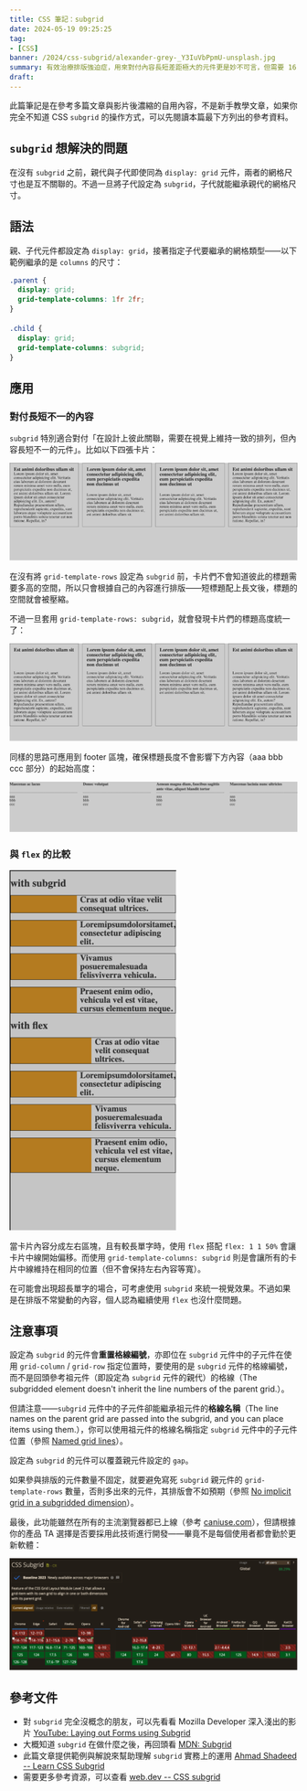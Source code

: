 ```yaml
---
title: CSS 筆記：subgrid
date: 2024-05-19 09:25:25
tag:
- [CSS]
banner: /2024/css-subgrid/alexander-grey-_Y3IuVbPpmU-unsplash.jpg
summary: 有效治療排版強迫症，用來對付內容長短差距極大的元件更是妙不可言，但需要 16.0 的 Safari 瀏覽器，實作前請確認自家產品 TA 的裝置組成與版本分佈。
draft: 
---
```


此篇筆記是在參考多篇文章與影片後濃縮的自用內容，不是新手教學文章，如果你完全不知道 CSS `subgrid` 的操作方式，可以先閱讀本篇最下方列出的參考資料。

## `subgrid` 想解決的問題

在沒有 `subgrid` 之前，親代與子代即使同為 `display: grid` 元件，兩者的網格尺寸也是互不關聯的。不過一旦將子代設定為 `subgrid`，子代就能繼承親代的網格尺寸。

## 語法

親、子代元件都設定為 `display: grid`，接著指定子代要繼承的網格類型——以下範例繼承的是 `columns` 的尺寸：

```css
.parent {
  display: grid;
  grid-template-columns: 1fr 2fr;
}

.child {
  display: grid;
  grid-template-columns: subgrid;
}
```

## 應用

### 對付長短不一的內容

`subgrid` 特別適合對付「在設計上彼此關聯，需要在視覺上維持一致的排列，但內容長短不一的元件」。比如以下四張卡片：

![without subgrid](/2024/css-subgrid/without-subgrid.png)

在沒有將 `grid-template-rows` 設定為 `subgrid` 前，卡片們不會知道彼此的標題需要多高的空間，所以只會根據自己的內容進行排版——短標題配上長文後，標題的空間就會被壓縮。

不過一旦套用 `grid-template-rows: subgrid`，就會發現卡片們的標題高度統一了：

![with subgrid](/2024/css-subgrid/with-subgrid.png)

同樣的思路可應用到 footer 區塊，確保標題長度不會影響下方內容（aaa bbb ccc 部分）的起始高度：

![footer](/2024/css-subgrid/footer.png)

### 與 `flex` 的比較

![vertical card flex broken](/2024/css-subgrid/vertical-card-broken.png)

當卡片內容分成左右區塊，且有較長單字時，使用 `flex` 搭配 `flex: 1 1 50%` 會讓卡片中線開始偏移。而使用 `grid-template-columns: subgrid` 則是會讓所有的卡片中線維持在相同的位置（但不會保持左右內容等寬）。

在可能會出現超長單字的場合，可考慮使用 `subgrid` 來統一視覺效果。不過如果是在排版不常變動的內容，個人認為繼續使用 `flex` 也沒什麼問題。

## 注意事項

設定為 `subgrid` 的元件會**重置格線編號**，亦即位在 `subgrid` 元件中的子元件在使用 `grid-column` / `grid-row` 指定位置時，要使用的是 `subgrid` 元件的格線編號，而不是回頭參考祖元件（即設定為 `subgrid` 元件的親代）的格線（The subgridded element doesn't inherit the line numbers of the parent grid.）。

但請注意——`subgrid` 元件中的子元件卻能繼承祖元件的**格線名稱**（The line names on the parent grid are passed into the subgrid, and you can place items using them.），你可以使用祖元件的格線名稱指定 `subgrid` 元件中的子元件位置（參照 [Named grid lines](https://developer.mozilla.org/en-US/docs/Web/CSS/CSS_grid_layout/Subgrid#named_grid_lines)）。

設定為 `subgrid` 的元件可以覆蓋親元件設定的 `gap`。

如果參與排版的元件數量不固定，就要避免寫死 `subgrid` 親元件的 `grid-template-rows` 數量，否則多出來的元件，其排版會不如預期（參照 [No implicit grid in a subgridded dimension](https://developer.mozilla.org/en-US/docs/Web/CSS/CSS_grid_layout/Subgrid#no_implicit_grid_in_a_subgridded_dimension)）。

最後，此功能雖然在所有的主流瀏覽器都已上線（參考 [caniuse.com](https://caniuse.com/css-subgrid)），但請根據你的產品 TA 選擇是否要採用此技術進行開發——畢竟不是每個使用者都會勤於更新軟體：

![can i use subgrid](/2024/css-subgrid/caniuse-subgrid.png)

## 參考文件

- 對 `subgrid` 完全沒概念的朋友，可以先看看 Mozilla Developer 深入淺出的影片 [YouTube: Laying out Forms using Subgrid](https://youtu.be/gmQlK3kRft4?si=THv5XT4BqCi_XE5-)
- 大概知道 `subgrid` 在做什麼之後，再回頭看 [MDN: Subgrid](https://developer.mozilla.org/en-US/docs/Web/CSS/CSS_grid_layout/Subgrid)
- 此篇文章提供範例與解說來幫助理解 `subgrid` 實務上的運用 [Ahmad Shadeed -- Learn CSS Subgrid](https://ishadeed.com/article/learn-css-subgrid/)
- 需要更多參考資源，可以查看 [web.dev -- CSS subgrid](https://web.dev/articles/css-subgrid)
